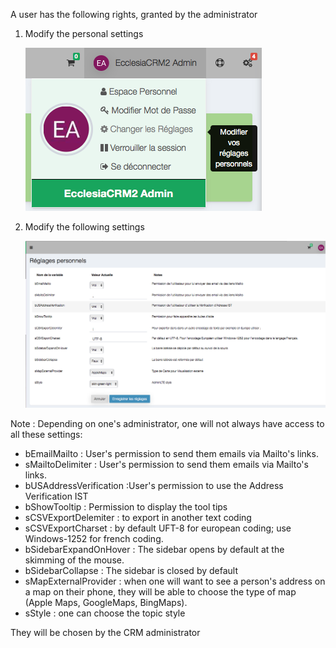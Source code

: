 A user has the following rights, granted by the administrator 

1. Modify the personal settings

	![Screenshot](../../img/person/user1.png)
	
2. Modify the following settings 

	![Screenshot](../../img/person/user2.png)
	
Note : Depending on one's administrator, one will not always have access to all these settings: 

* bEmailMailto : User's permission to send them emails via Mailto's links.  
* sMailtoDelimiter : User's permission to send them emails via Mailto's links.  
* bUSAddressVerification :User's permission to use the Address Verification IST
* bShowTooltip : Permission to display the tool tips
* sCSVExportDelemiter : to export in another text coding 
* sCSVExportCharset : by default UFT-8 for european coding; use Windows-1252 for french coding. 
* bSidebarExpandOnHover : The sidebar opens by default at the skimming of the mouse. 
* bSidebarCollapse : The sidebar is closed by default
* sMapExternalProvider : when one will want to see a person's address on a map on their phone, they will be able to choose the type of map (Apple Maps, GoogleMaps, BingMaps). 
* sStyle : one can choose the topic style 


They will be chosen by the CRM administrator 


